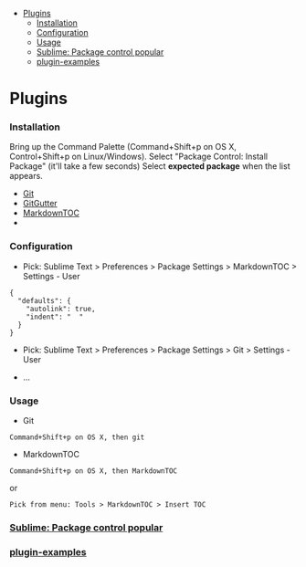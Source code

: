 <!-- MarkdownTOC -->

- [Plugins](#plugins)
  - [Installation](#installation)
  - [Configuration](#configuration)
  - [Usage](#usage)
  - [Sublime: Package control popular](#sublime-package-control-popular)
  - [plugin-examples](#plugin-examples)

<!-- /MarkdownTOC -->
# Plugins
### Installation

Bring up the Command Palette (Command+Shift+p on OS X, Control+Shift+p on Linux/Windows).
Select "Package Control: Install Package" (it'll take a few seconds)
Select __expected package__ when the list appears.
* [Git](https://packagecontrol.io/packages/Git)
* [GitGutter](https://packagecontrol.io/packages/GitGutter)
* [MarkdownTOC](https://packagecontrol.io/packages/MarkdownTOC)
* 

### Configuration
* Pick: Sublime Text > Preferences > Package Settings > MarkdownTOC > Settings - User

```
{
  "defaults": {
    "autolink": true,
    "indent": "  "
  }
}
```

* Pick: Sublime Text > Preferences > Package Settings > Git > Settings - User

* ...


### Usage
* Git

`Command+Shift+p on OS X, then git`

* MarkdownTOC

`Command+Shift+p on OS X, then MarkdownTOC`

or

`Pick from menu: Tools > MarkdownTOC > Insert TOC`

### [Sublime: Package control popular](https://packagecontrol.io/browse/popular)

### [plugin-examples](http://www.sublimetext.com/docs/plugin-examples)


